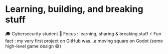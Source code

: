 # Learning, building, and breaking stuff 

🎓 Cybersecurity student
🔭 Focus : learning, sharing & breaking stuff
⚡ Fun fact : my very first project on GitHub was...a moving square on Godot (some high-level game design 😅)
